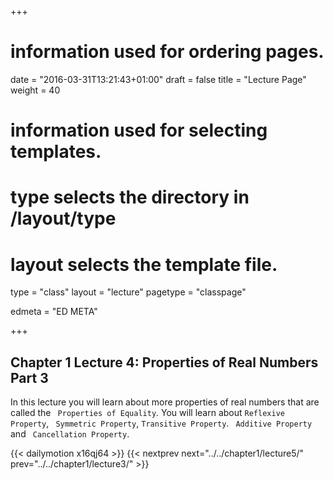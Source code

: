 +++
# information used for ordering pages.
date = "2016-03-31T13:21:43+01:00"
draft = false
title = "Lecture Page"
weight = 40

# information used for selecting templates.
# type selects the directory in /layout/type
# layout selects the template file.

type   = "class"
layout = "lecture"
pagetype = "classpage"





edmeta = "ED META"

+++
## Chapter 1 Lecture 4: Properties of Real Numbers Part 3
<p class="lead"> In this lecture you will learn about more properties of real numbers that are 
called the <code> Properties of Equality</code>. You will 
learn about <code>Reflexive Property</code>, <code> Symmetric Property</code>, 
<code>Transitive Property</code>. <code> Additive Property</code> and
<code> Cancellation Property</code>.<p>


{{< dailymotion x16qj64 >}}
{{< nextprev next="../../chapter1/lecture5/"     prev="../../chapter1/lecture3/"  >}}

